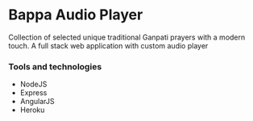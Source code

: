 # Bappa Audio Player
Collection of selected unique traditional Ganpati prayers with a modern touch.
A full stack web application with custom audio player

### Tools and technologies
- NodeJS
- Express 
- AngularJS
- Heroku

